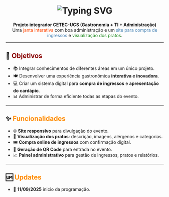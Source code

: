 <h1 align="center">
  <img src="https://readme-typing-svg.demolab.com?font=Fira+Code&weight=100&size=36&pause=1000&color=14ABFF&center=true&vCenter=true&random=false&width=700&lines=%E2%9C%A9+Bistro+CETEC+2025+%E2%9C%A9" alt="Typing SVG">
</h1>

<p align="center">
  <strong>Projeto integrador CETEC-UCS (Gastronomia + TI + Administração)</strong><br>
  Uma <span style="color:#FF4500;">janta interativa</span> com boa administração e um <span style="color:#4682B4;">site para compra de ingressos</span> e <span style="color:#228B22;">visualização dos pratos</span>.
</p>

---

## 🎯 <span style="color:#8B0000;">Objetivos</span>
- 📚 Integrar conhecimentos de diferentes áreas em um único projeto.  
- 🍽️ Desenvolver uma experiência gastronômica **interativa e inovadora**.  
- 💻 Criar um sistema digital para **compra de ingressos** e **apresentação do cardápio**.  
- 📊 Administrar de forma eficiente todas as etapas do evento.  

---

## ✨ <span style="color:#FF8C00;">Funcionalidades</span>
- 🌐 **Site responsivo** para divulgação do evento.  
- 🥗 **Visualização dos pratos**: descrição, imagens, alérgenos e categorias.  
- 🎟️ **Compra online de ingressos** com confirmação digital.  
- 📱 **Geração de QR Code** para entrada no evento.  
- 📈 **Painel administrativo** para gestão de ingressos, pratos e relatórios.

---

## 🆙 <span style="color:#FF8C00;">Updates</span>
- 📅 **11/09/2025** inicio da programação.